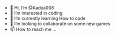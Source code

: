 - 👋 Hi, I’m @Aadya008
- 👀 I’m interested in coding
- 🌱 I’m currently learning How to code
- 💞️ I’m looking to collaborate on some new games
- 📫 How to reach me ...

<!---
Aadya008/Aadya008 is a ✨ special ✨ repository because its `README.md` (this file) appears on your GitHub profile.
You can click the Preview link to take a look at your changes.
--->
